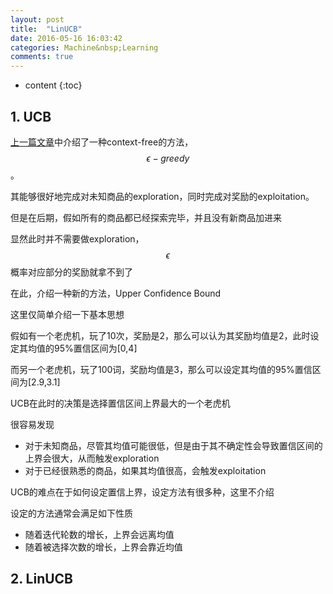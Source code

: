 ```yaml
---
layout: post
title:  "LinUCB"
date: 2016-05-16 16:03:42
categories: Machine&nbsp;Learning
comments: true
---
```


* content
{:toc}

## 1. UCB

[上一篇文章]中介绍了一种context-free的方法，$$\epsilon-greedy$$。

其能够很好地完成对未知商品的exploration，同时完成对奖励的exploitation。

但是在后期，假如所有的商品都已经探索完毕，并且没有新商品加进来

显然此时并不需要做exploration，$$\epsilon$$概率对应部分的奖励就拿不到了

在此，介绍一种新的方法，Upper Confidence Bound

这里仅简单介绍一下基本思想

假如有一个老虎机，玩了10次，奖励是2，那么可以认为其奖励均值是2，此时设定其均值的95%置信区间为[0,4]

而另一个老虎机，玩了100词，奖励均值是3，那么可以设定其均值的95%置信区间为[2.9,3.1]

UCB在此时的决策是选择置信区间上界最大的一个老虎机

很容易发现

* 对于未知商品，尽管其均值可能很低，但是由于其不确定性会导致置信区间的上界会很大，从而触发exploration
* 对于已经很熟悉的商品，如果其均值很高，会触发exploitation

UCB的难点在于如何设定置信上界，设定方法有很多种，这里不介绍

设定的方法通常会满足如下性质

* 随着迭代轮数的增长，上界会远离均值
* 随着被选择次数的增长，上界会靠近均值

## 2. LinUCB



[上一篇文章]: /2016/05/16/mab
